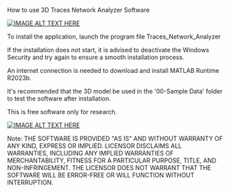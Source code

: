 How to use 3D Traces Network Analyzer Software

[![IMAGE ALT TEXT HERE](https://img.youtube.com/vi/RjuBh4FURRk/0.jpg)](https://youtu.be/RjuBh4FURRk?si=3SQhMeJFNZKD1Kfk)

To install the application, launch the program file Traces_Network_Analyzer

If the installation does not start, it is advised to deactivate the Windows Security and try again to ensure a smooth installation process.

An internet connection is needed to download and install MATLAB Runtime R2023b.

It's recommended that the 3D model be used in the '00-Sample Data' folder to test the software after installation.

This is free software only for research.

[![IMAGE ALT TEXT HERE](https://img.youtube.com/vi/XRkE-mlQSX4/0.jpg)](https://youtu.be/XRkE-mlQSX4?si=aeXxAyJEBihdk6xQ)

Note:
THE SOFTWARE IS PROVIDED "AS IS" AND WITHOUT WARRANTY OF ANY KIND, EXPRESS OR IMPLIED. LICENSOR DISCLAIMS ALL WARRANTIES, INCLUDING ANY IMPLIED WARRANTIES OF MERCHANTABILITY, FITNESS FOR A PARTICULAR PURPOSE, TITLE, AND NON-INFRINGEMENT. THE LICENSOR DOES NOT WARRANT THAT THE SOFTWARE WILL BE ERROR-FREE OR WILL FUNCTION WITHOUT INTERRUPTION.
